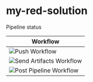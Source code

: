 # my-red-solution

Pipeline status

| Workflow                                                                                                                              |
| ------------------------------------------------------------------------------------------------------------------------------------- |
| ![Push Workflow](https://github.com/redorionwood-org/my-red-solution/actions/workflows/push-workflow.yml/badge.svg)                   |
| ![Send Artifacts Workflow ](https://github.com/redorionwood-org/my-red-solution/actions/workflows/notify-workflow.yml/badge.svg)      |
| ![Post Pipeline Workflow](https://github.com/redorionwood-org/my-red-solution/actions/workflows/post-pipeline-workflow.yml/badge.svg) |
